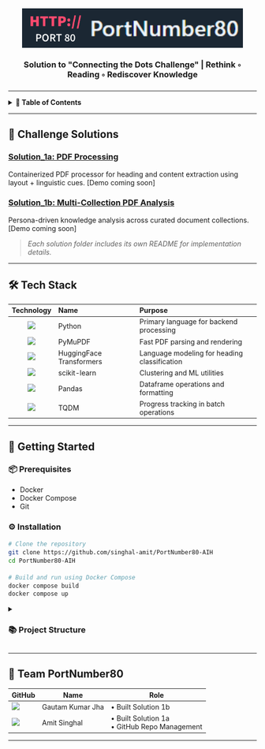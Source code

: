 <h3 align="center">
  <img src="./assets/logo2.png" alt="PortNumber80 Logo" height="80"/><br/><br/>Solution to "Connecting the Dots Challenge" | Rethink  ◦  Reading  ◦  Rediscover Knowledge
</h3>
<h3 align="center"></h3>
<hr/>

<details>
<summary><strong>📑 Table of Contents</strong></summary>

* 🎥 View Demo
* 🛠️ Tech Stack
* 🚀 Getting Started
* 📁 Project Structure
* 👥 Team PortNumber80
* 🏁 Challenge Solutions

</details>

---

## 🏁 Challenge Solutions

### [Solution\_1a: PDF Processing](./Solution_1a/README.md)

Containerized PDF processor for heading and content extraction using layout + linguistic cues.
\[Demo coming soon]

### [Solution\_1b: Multi-Collection PDF Analysis](./Solution_1b/README.md)

Persona-driven knowledge analysis across curated document collections.
\[Demo coming soon]

> *Each solution folder includes its own README for implementation details.*

---

## 🛠️ Tech Stack

|                                                      Technology                                                      | Name                     | Purpose                                      |
| :------------------------------------------------------------------------------------------------------------------: | :----------------------- | :------------------------------------------- |
|        <img src="https://img.shields.io/badge/Python-3776AB?style=for-the-badge&logo=python&logoColor=white"/>       | Python                   | Primary language for backend processing      |
| <img src="https://img.shields.io/badge/PyMuPDF-FF6F00?style=for-the-badge&logo=adobeacrobatreader&logoColor=white"/> | PyMuPDF                  | Fast PDF parsing and rendering               |
|  <img src="https://img.shields.io/badge/Transformers-FF6F61?style=for-the-badge&logo=huggingface&logoColor=white"/>  | HuggingFace Transformers | Language modeling for heading classification |
| <img src="https://img.shields.io/badge/scikit--learn-F7931E?style=for-the-badge&logo=scikit-learn&logoColor=white"/> | scikit-learn             | Clustering and ML utilities                  |
|        <img src="https://img.shields.io/badge/Pandas-150458?style=for-the-badge&logo=pandas&logoColor=white"/>       | Pandas                   | Dataframe operations and formatting          |
|               <img src="https://img.shields.io/badge/TQDM-4CBB17?style=for-the-badge&logoColor=white"/>              | TQDM                     | Progress tracking in batch operations        |

---

## 🚀 Getting Started

### 📦 Prerequisites

* Docker
* Docker Compose
* Git

### ⚙️ Installation

```bash
# Clone the repository
git clone https://github.com/singhal-amit/PortNumber80-AIH
cd PortNumber80-AIH

# Build and run using Docker Compose
docker compose build
docker compose up
```

<details>
<summary><h3>📚 Project Structure</h3></summary>
<br/>
  
  ```bash
📂 PortNumber80-AIH25/
├── 📄 README.md                              # Documentation
├── 📄 docker-compose.yml                     # Docker orchestration for services
├── 📁 assets/                                # Project assets
│   └── 🖼️ port80.png            
│
├── 📁 Solution_1a/                           # Challenge 1a: PDF Processing Solution
│   ├── 📄 Dockerfile                                   # Container configuration for PDF processing
│   ├── 📄 process_pdfs.py                              # Main PDF processing script
│   ├── 📄 README.md                                    # Solution 1a documentation
│   ├── 📄 requirements.txt                             # Python dependencies
│   │
│   ├── 📁 debug/                                       # Debugging utilities
│   │   ├── 🐛 debug_pdf.py        
│   │   └── 🐛 debug_title.py     
│   │
│   ├── 📁 local_model/                                 # Local ML model
│   │   └── 📁 models--prajjwal1--bert-tiny/  
│   │
│   ├── 📁 pdf_outliner/                                # Core PDF processing module
│   │   └── 📄 extractor.py                                       # PDF content extraction logic
│   │
│   ├── 📁 sample_dataset/                              # Test dataset for validation
│   │   ├── 📁 expected_outputs/                                  # Expected JSON outputs
│   │   ├── 📁 outputs/                                           # Generated JSON outputs
│   │   ├── 📁 pdfs/                                              # Sample PDF input files
│   │   └── 📁 schema/                                            # Output format specifications
│   │       └── 📄 output_schema.json
│   │
│   └── 📁 tests/                                       # Unit tests and validation
│       └── 📄 test_solution.py                                   # Test suite for Solution 1a
│
└── 📁 Solution_1b/                           # Challenge 1b: Multi-Collection PDF Analysis
    ├── 📄 Dockerfile                                   # Container configuration
    ├── 📄 README.md                                    # Solution 1b documentation
    ├── 📄 requirements.txt                             # Python dependencies
    │
    ├── 📁 Collection_1/                                # Travel Planning Collection
    │   ├── 📄 challenge1b_input.json                                 # Input configuration
    │   ├── 📄 challenge1b_output.json                                # Analysis results
    │   └── 📁 PDFs/                                                  # South of France travel guides
    │
    ├── 📁 Collection_2/                                # Adobe Acrobat Learning Collection
    │   ├── 📄 challenge1b_input.json                                 # Input configuration
    │   ├── 📄 challenge1b_output.json                                # Analysis results
    │   └── 📁 PDFs/                                                  # Acrobat tutorial documents
    │
    ├── 📁 Collection_3/                                # Recipe Collection
    │   ├── 📄 challenge1b_input.json                                 # Input configuration
    │   ├── 📄 challenge1b_output.json                                # Analysis results
    │   └── 📁 PDFs/                                                  # Cooking and recipe guides
    │
    └── 📁 src/                                         # Source code for Solution 1b
        ├── 📄 app.py                                                 # Main application logic
        ├── 📄 utils.py                                               # Utility functions
        ├── 📁 local_model/                                           # Local ML models
        └── 📁 output/                                                # Generated JSON outputs
```

</details>
</h2>

---

## 👥 Team PortNumber80

| GitHub                                                                                                                              | Name             | Role                                              |
| ----------------------------------------------------------------------------------------------------------------------------------- | ---------------- | ------------------------------------------------- |
| <a href="https://github.com/gkjha2772"><img src="https://avatars.githubusercontent.com/u/151064648?v=4&s=100" width="50"/></a>      | Gautam Kumar Jha | • Built Solution 1b                               |
| <a href="https://github.com/amit712singhal"><img src="https://avatars.githubusercontent.com/u/123376849?v=4&s=100" width="50"/></a> | Amit Singhal     | • Built Solution 1a <br> • GitHub Repo Management |

---
